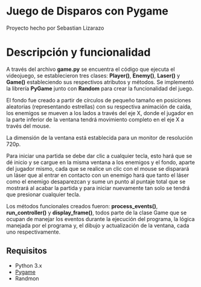 # Juego de Disparos con Pygame
Proyecto hecho por Sebastian Lizarazo

# Descripción y funcionalidad
A través del archivo **game.py** se encuentra el código que ejecuta el videojuego, se establecieron tres clases:
**Player()**, **Enemy()**, **Laser()** y **Game()** estableciendo sus respectivos atributos y métodos. Se implementó la librería **PyGame** junto con **Random** para crear la funcionalidad del juego.

El fondo fue creado a partir de círculos de pequeño tamaño en posiciones aleatorias (representando estrellas) con su respectiva animación de caída, los enemigos se mueven a los lados a través del eje X, donde el jugador en la parte inferior de la ventana tendrá movimiento completo en el eje X a través del mouse.

La dimensión de la ventana está establecida para un monitor de resolución 720p.

Para iniciar una partida se debe dar clic a cualquier tecla, esto hará que se dé inicio y se cargue en la misma ventana a los enemigos y el fondo, aparte del jugador mismo, cada que se realice un clic con el mouse se disparará un láser que al entrar en contacto con un enemigo hará que tanto el láser como el enemigo desaparezcan y sume un punto al puntaje total que se mostrará al acabar la partida y para iniciar nuevamente tan solo se tendrá que presionar cualquier tecla.

Los métodos funcionales creados fueron: **process_events()**, **run_controller()** y **display_frame()**, todos parte de la clase Game que se ocupan de manejar los eventos durante la ejecución del programa, la lógica manejada por el programa y, el dibujo y actualización de la ventana, cada uno respectivamente.

## Requisitos
- Python 3.x
- [Pygame](https://www.pygame.org/)  
- Randmon
  

